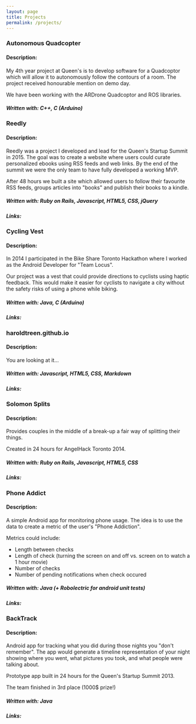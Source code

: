 ```yaml
---
layout: page
title: Projects
permalink: /projects/
---
```


### Autonomous Quadcopter

#### Description:
My 4th year project at Queen's is to develop software for a Quadcoptor which will allow it to autonomously follow the contours of a room. The project received honourable mention on demo day.

We have been working with the ARDrone Quadcoptor and ROS libraries.

##### Written with: C++, C (Arduino)


### Reedly

#### Description:
Reedly was a project I developed and lead for the Queen's Startup Summit in 2015. The goal was to create a website where users could curate personalized ebooks using RSS feeds and web links. By the end of the summit we were the only team to have fully developed a working MVP.

After 48 hours we built a site which allowed users to follow their favourite RSS feeds, groups articles into "books" and publish their books to a kindle.

##### Written with: Ruby on Rails, Javascript, HTML5, CSS, jQuery
##### Links:
<a class='track' href='https://github.com/haroldtreen/reedly'><i class="fa fa-github fa-2x icon-sml"></i></a>


### Cycling Vest

#### Description:
In 2014 I participated in the Bike Share Toronto Hackathon where I worked as the Android Developer for "Team Locus".

Our project was a vest that could provide directions to cyclists using haptic feedback. This would make it easier for cyclists to navigate a city without the safety risks of using a phone while biking.

##### Written with: Java, C (Arduino)
##### Links:
<a class='track' href='https://github.com/pearlchen/hackbikeshareTO'><i class="fa fa-github fa-2x icon-sml"></i></a>


### haroldtreen.github.io

#### Description:
You are looking at it...

##### Written with: Javascript, HTML5, CSS, Markdown
##### Links:

<a class='track' href='https://github.com/haroldtreen/haroldtreen.github.io'><i class="fa fa-github fa-2x icon-sml"></i></a>
<a class='track' href='https://haroldtreen.github.io'><i class="fa fa-globe fa-2x icon-sml"></i></a>


### Solomon Splits

#### Description:
Provides couples in the middle of a break-up a fair way of splitting their things.

Created in 24 hours for AngelHack Toronto 2014.

##### Written with: Ruby on Rails, Javascript, HTML5, CSS
##### Links:

<a class='track' href='https://github.com/haroldtreen/Solomon'><i class="fa fa-github fa-2x icon-sml"></i></a>
<a class='track' href='http://solomonsplits.me/'><i class="fa fa-globe fa-2x icon-sml"></i></a>
<a class='track' href='https://twitter.com/solomonsplits'><i class="fa fa-twitter fa-2x icon-sml"></i></a>


### Phone Addict

#### Description:
A simple Android app for monitoring phone usage.
The idea is to use the data to create a metric of the user's "Phone Addiction".

Metrics could include:
- Length between checks
- Length of check (turning the screen on and off vs. screen on to watch a 1 hour movie)
- Number of checks
- Number of pending notifications when check occured

##### Written with: Java (+ Robolectric for android unit tests)
##### Links:

<a class='track' href='https://github.com/haroldtreen/PhoneAddict'><i class="fa fa-github fa-2x icon-sml"></i></a>


### BackTrack

#### Description:
Android app for tracking what you did during those nights you "don't remember". The app would generate a timeline representation of your night showing where you went, what pictures you took, and what people were talking about.

Prototype app built in 24 hours for the Queen's Startup Summit 2013.

The team finished in 3rd place (1000$ prize!)

##### Written with: Java
##### Links:

<a class='track' href='https://github.com/haroldtreen/BackTrack'><i class="fa fa-github fa-2x icon-sml"></i></a>
